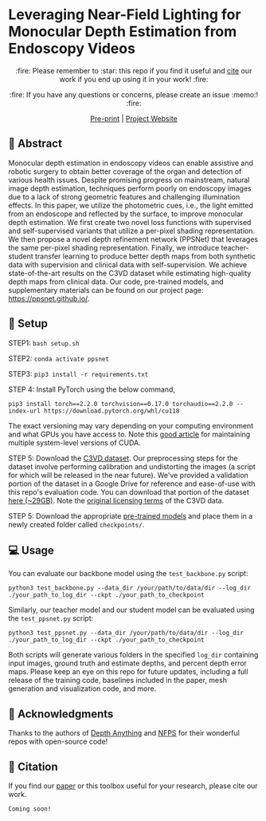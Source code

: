 # Leveraging Near-Field Lighting for Monocular Depth Estimation from Endoscopy Videos

<p align="center">
:fire: Please remember to :star: this repo if you find it useful and <a href="https://github.com/Roni-Lab/PPSNet#scroll-citation">cite</a> our work if you end up using it in your work! :fire:
</p>
<p align="center">
:fire: If you have any questions or concerns, please create an issue :memo:! :fire:
</p>

<p align="center">
<a href="https://arxiv.org/">Pre-print</a> | <a href="https://ppsnet.github.io/">Project Website</a>
</p>

## :book: Abstract

Monocular depth estimation in endoscopy videos can enable assistive and robotic surgery to obtain better coverage of the organ and detection of various health issues. Despite promising progress on mainstream, natural image depth estimation, techniques perform poorly on endoscopy images due to a lack of strong geometric features and challenging illumination effects. In this paper, we utilize the photometric cues, i.e., the light emitted from an endoscope and reflected by the surface, to improve monocular depth estimation. We first create two novel loss functions with supervised and self-supervised variants that utilize a per-pixel shading representation. We then propose a novel depth refinement network (PPSNet) that leverages the same per-pixel shading representation. Finally, we introduce teacher-student transfer learning to produce better depth maps from both synthetic data with supervision and clinical data with self-supervision. We achieve state-of-the-art results on the C3VD dataset while estimating high-quality depth maps from clinical data. Our code, pre-trained models, and supplementary materials can be found on our project page: https://ppsnet.github.io/.

## :wrench: Setup

STEP1: `bash setup.sh` 

STEP2: `conda activate ppsnet` 

STEP3: `pip3 install -r requirements.txt`

STEP 4: Install PyTorch using the below command,

```
pip3 install torch==2.2.0 torchvision==0.17.0 torchaudio==2.2.0 --index-url https://download.pytorch.org/whl/cu118
```
The exact versioning may vary depending on your computing environment and what GPUs you have access to. Note this [good article](https://webcache.googleusercontent.com/search?q=cache:https://towardsdatascience.com/managing-multiple-cuda-versions-on-a-single-machine-a-comprehensive-guide-97db1b22acdc&sca_esv=86c40678baae855f&sca_upv=1&strip=1&vwsrc=0) for maintaining multiple system-level versions of CUDA.

STEP 5: Download the [C3VD dataset](https://durrlab.github.io/C3VD/). Our preprocessing steps for the dataset involve performing calibration and undistorting the images (a script for which will be released in the near future). We've provided a validation portion of the dataset in a Google Drive for reference and ease-of-use with this repo's evaluation code. You can download that portion of the dataset [here (~29GB)](https://drive.google.com/drive/folders/1QfacGUjaD1-ByC1XvukUzu84HGdwKXhF?usp=sharing). Note the [original licensing terms](https://creativecommons.org/licenses/by-nc-sa/4.0/?ref=chooser-v1) of the C3VD data. 

STEP 5: Download the appropriate [pre-trained models](https://drive.google.com/drive/folders/17778hK9_Zk9lSrDr5EPQnmLEUwLnpblB?usp=sharing) and place them in a newly created folder called `checkpoints/`.

## :computer: Usage

You can evaluate our backbone model using the `test_backbone.py` script:
```
python3 test_backbone.py --data_dir /your/path/to/data/dir --log_dir ./your_path_to_log_dir --ckpt ./your_path_to_checkpoint
```
Similarly, our teacher model and our student model can be evaluated using the `test_ppsnet.py` script:
```
python3 test_ppsnet.py --data_dir /your/path/to/data/dir --log_dir ./your_path_to_log_dir --ckpt ./your_path_to_checkpoint
```
Both scripts will generate various folders in the specified `log_dir` containing input images, ground truth and estimate depths, and percent depth error maps. Please keep an eye on this repo for future updates, including a full release of the training code, baselines included in the paper, mesh generation and visualization code, and more.

## :scroll: Acknowledgments
Thanks to the authors of [Depth Anything](https://github.com/LiheYoung/Depth-Anything) and [NFPS](https://github.com/dlichy/FastNFPSCode) for their wonderful repos with open-source code!

## :scroll: Citation
If you find our [paper](https://arxiv.org/) or this toolbox useful for your research, please cite our work.

```
Coming soon!
```
